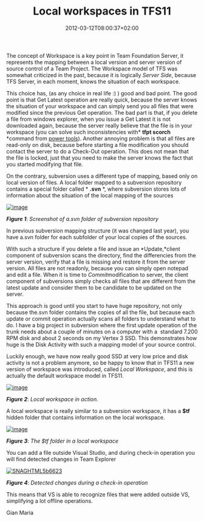 ﻿---
title: "Local workspaces in TFS11"
description: ""
date: 2012-03-12T08:00:37+02:00
draft: false
tags: [TFS11]
categories: [Team Foundation Server]
---
The concept of Workspace is a key point in Team Foundation Server, it represents the mapping between a local version and server version of source control of a Team Project. The Workspace model of TFS was somewhat criticized in the past, because it is logically *Server Side*, because TFS Server, in each moment, knows the situation of each workspace.

This choice has, (as any choice in real life :) ) good and bad point. The good point is that Get Latest operation are really quick, because the server knows the situation of your workspace and can simply send you all files that were modified since the previous Get operation. The bad part is that, if you delete a file from windows explorer, when you issue a Get Latest it is not downloaded again, because the server really believe that the file is in your workspace (you can solve such inconsistencies with* **tfpt scorch** *command from [power tools](http://visualstudiogallery.msdn.microsoft.com/c255a1e4-04ba-4f68-8f4e-cd473d6b971f)). Another annoying problem is that all files are read-only on disk, because before starting a file modification you should contact the server to do a Check-Out operation. This does not mean that the file is locked, just that you need to make the server knows the fact that you started modifying that file.

On the contrary, subversion uses a different type of mapping, based only on local version of files. A local folder mapped to a subversion repository contains a special folder called * **.svn** *, where subversion stores lots of information about the situation of the local mapping of the sources

[![image](https://www.codewrecks.com/blog/wp-content/uploads/2012/03/image_thumb14.png "image")](https://www.codewrecks.com/blog/wp-content/uploads/2012/03/image14.png)

 ***Figure 1***: *Screenshot of a.svn folder of subversion repository*

In previous subversion mapping structure (it was changed last year), you have a.svn folder for each subfolder of your local copies of the sources.

With such a structure if you delete a file and issue an *Update,*client component of subversion scans the directory, find the differencies from the server version, verify that a file is missing and restore it from the server version. All files are not readonly, because you can simply open notepad and edit a file. When it is time to *Commit*modification to server, the client component of subversions simply checks all files that are different from the latest update and consider them to be candidate to be updated on the server.

This approach is good until you start to have huge repository, not only because the.svn folder contains the copies of all the file, but because each update or commit operation actually scans all folders to understand what to do. I have a big project in subversion where the first update operation of the trunk needs about a couple of minutes on a computer with a  standard 7.200 RPM disk and about 2 seconds on my Vertex 3 SSD. This demonstrates how huge is the Disk Activity with such a mapping model of your source control.

Luckily enough, we have now really good SSD at very low price and disk activity is not a problem anymore, so be happy to know that in TFS11 a new version of workspace was introduced, called *Local Workspace*, and this is actually the default workspace model in TFS11.

[![image](https://www.codewrecks.com/blog/wp-content/uploads/2012/03/image_thumb15.png "image")](https://www.codewrecks.com/blog/wp-content/uploads/2012/03/image15.png)

 ***Figure 2***: *Local workspace in action.*

A local workspace is really similar to a subversion workspace, it has a  **$tf** hidden folder that contains information on the local workspace.

[![image](https://www.codewrecks.com/blog/wp-content/uploads/2012/03/image_thumb16.png "image")](https://www.codewrecks.com/blog/wp-content/uploads/2012/03/image16.png)

 ***Figure 3***: *The $tf folder in a local workspace*

You can add a file outside Visual Studio, and during check-in operation you will find detected changes in Team Explorer

[![SNAGHTML5b6623](https://www.codewrecks.com/blog/wp-content/uploads/2012/03/SNAGHTML5b6623_thumb.png "SNAGHTML5b6623")](https://www.codewrecks.com/blog/wp-content/uploads/2012/03/SNAGHTML5b6623.png)

 ***Figure 4***: *Detected changes during a check-in operation*

This means that VS is able to recognize files that were added outside VS, simplifying a lot offline operations.

Gian Maria
